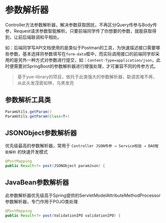 # 参数解析器
Controller方法参数解析器，解决参数获取困扰，不再区分Query传参与Body传参，Request请求参数智能解析。只要前端同学传了你想要的参数，就能获取得到，让前后端联调和平相处。

如：后端同学写API文档使用的是类似于Postman的工具，为快速描述接口需要哪些参数，基本选择将参数填写在`form-data`框中，而实际调用接口的前端同学却采用的是另外一种方式对参数进行提交，如：`Content-Type=application/json`，此时便需要对SpringBoot的参数解析器进行增强处理，才可兼容不同的传参方式。

> 基于yue-library的项目，依托于此类强大的参数解析器，联调苦难不再，从此头发茂密如林，乌黑发亮

## 参数解析工具类
```java
ParamUtils.getParam()
ParamUtils.getParam(Class<T>)
```

## JSONObject参数解析器
优先级最高的参数解析器，常用于 `Controller JSON传参 → Service校验 → DAO智能解析` 的快速开发模式

```java
@PostMapping
public Result<?> post(JSONObject paramJson) {
```

## JavaBean参数解析器
此参数解析器优先级高于Spring提供的ServletModelAttributeMethodProcessor参数解析器，专门作用于POJO类处理

```java
@PostMapping
public Result<?> post(ValidationIPO validationIPO) {
```